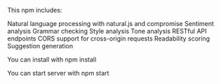 This npm includes:

Natural language processing with natural.js and compromise
Sentiment analysis
Grammar checking
Style analysis
Tone analysis
RESTful API endpoints
CORS support for cross-origin requests
Readability scoring
Suggestion generation


You can install with npm install

You can start server with npm start
